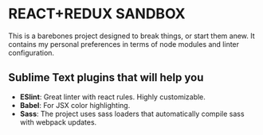 REACT+REDUX SANDBOX
=======

This is a barebones project designed to break things, or start them anew. It contains my personal preferences in terms of node modules and linter configuration.

Sublime Text plugins that will help you
---------

- **ESlint**: Great linter with react rules. Highly customizable.
- **Babel**: For JSX color highlighting.
- **Sass**: The project uses sass loaders that automatically compile sass with webpack updates.